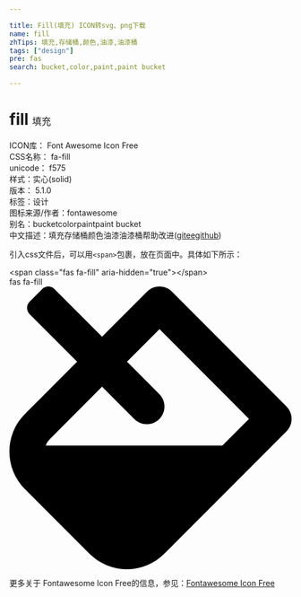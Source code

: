 ```yaml
---

title: Fill(填充) ICON转svg、png下载
name: fill
zhTips: 填充,存储桶,颜色,油漆,油漆桶
tags: ["design"]
pre: fas
search: bucket,color,paint,paint bucket

---
```


# fill  <small style="font-size: 60%;font-weight: 100">填充</small>


<div class="detail-page">
<p>
<span>
ICON库：
<span class="badge-secondary badge">Font Awesome Icon Free</span> 
</span>
<br/>
<span>
CSS名称：
<span class="badge-secondary badge">fa-fill</span> 
</span>
<br/>
<span>
unicode：
<span class="badge-secondary badge">f575</span> 
<copy-btn content='f575' btn-title=""></copy-btn>
<copy-btn :content='String.fromCodePoint(parseInt("f575", 16))' btn-title="复制U"></copy-btn>
</span><br/><span>样式：<span class="badge-light badge">实心(solid)</span></span>
<br/>
<span>
版本：
<span class="badge-secondary badge">5.1.0</span> 
</span><br/><span>标签：<span class="badge-light badge"><router-link to="/tags/design.html">设计</router-link></span></span>
<br/>
<span>图标来源/作者：<span class="badge-light badge">fontawesome</span></span> 
<br/>
<span>别名：<span class="badge-light badge">bucket</span><span class="badge-light badge">color</span><span class="badge-light badge">paint</span><span class="badge-light badge">paint bucket</span></span><br/><span class="zh-detail">中文描述：<span class="badge-primary badge">填充</span><span class="badge-primary badge">存储桶</span><span class="badge-primary badge">颜色</span><span class="badge-primary badge">油漆</span><span class="badge-primary badge">油漆桶</span><span class="help-link"><span>帮助改进</span>(<a href="https://gitee.com/liuwave/icon-helper/edit/master/json/fontawesome/solid/fill.json" target="_blank" rel="noopener noreferrer">gitee</a><a href="https://github.com/liuwave/icon-helper/edit/master/json/fontawesome/solid/fill.json" target="_blank" rel="noopener noreferrer">github</a></span>)</span><br/>
</p>
</div>
<div class="alert alert-dark">
  <i class="fas fa-fill fa-xs"></i>
  <i class="fas fa-fill fa-sm"></i>
  <i class="fas fa-fill fa-lg"></i>
  <i class="fas fa-fill fa-2x"></i>
  <i class="fas fa-fill fa-3x"></i>
  <i class="fas fa-fill fa-5x"></i>
  <i class="fas fa-fill fa-7x"></i>
</div>
<div>
  <p>引入css文件后，可以用<code>&lt;span&gt;</code>包裹，放在页面中。具体如下所示：    
  </p>
  <div class="alert alert-primary" style="font-size: 14px">
    &lt;span class="fas fa-fill" aria-hidden="true"&gt;&lt;/span&gt;
    <copy-btn content='<span class="fas fa-fill" aria-hidden="true"></span>'></copy-btn>
  </div>
  <div class="alert alert-secondary">
    <i class="fas fa-fill"
    style="font-size: 24px"
    aria-hidden="true"></i> fas fa-fill
    <copy-btn content="fas fa-fill" btn-title="复制图标名称"></copy-btn>
  </div>
</div>
<div id="svg" class="svg-wrap">
<svg xmlns="http://www.w3.org/2000/svg" viewBox="0 0 512 512"><path d="M502.63 217.06L294.94 9.37C288.69 3.12 280.5 0 272.31 0s-16.38 3.12-22.62 9.37l-81.58 81.58L81.93 4.77c-6.24-6.25-16.38-6.25-22.62 0L36.69 27.38c-6.24 6.25-6.24 16.38 0 22.63l86.19 86.18-94.76 94.76c-37.49 37.49-37.49 98.26 0 135.75l117.19 117.19c18.75 18.74 43.31 28.12 67.87 28.12 24.57 0 49.13-9.37 67.88-28.12l221.57-221.57c12.49-12.5 12.49-32.76 0-45.26zm-116.22 70.97H65.93c1.36-3.84 3.57-7.98 7.43-11.83l13.15-13.15 81.61-81.61 58.61 58.6c12.49 12.49 32.75 12.49 45.24 0 12.49-12.49 12.49-32.75 0-45.24l-58.61-58.6 58.95-58.95 162.45 162.44-48.35 48.34z"/></svg>
</div>
<detail full-name='fa-fill'></detail>
    
<div><p>更多关于  Fontawesome Icon Free的信息，参见：<a target="_blank" href="https://iconhelper.cn/fontawesome.html">Fontawesome Icon Free</a>
</p></div>
